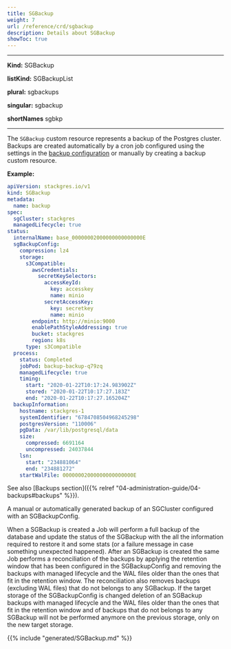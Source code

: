 ```yaml
---
title: SGBackup
weight: 7
url: /reference/crd/sgbackup
description: Details about SGBackup
showToc: true
---
```


___

**Kind:** SGBackup

**listKind:** SGBackupList

**plural:** sgbackups

**singular:** sgbackup

**shortNames** sgbkp
___

The `SGBackup` custom resource represents a backup of the Postgres cluster.
Backups are created automatically by a cron job configured using the settings in the [backup configuration](#configuration) or manually by creating a backup custom resource.

**Example:**

```yaml
apiVersion: stackgres.io/v1
kind: SGBackup
metadata:
  name: backup
spec:
  sgCluster: stackgres
  managedLifecycle: true
status:
  internalName: base_00000002000000000000000E
  sgBackupConfig:
    compression: lz4
    storage:
      s3Compatible:
        awsCredentials:
          secretKeySelectors:
            accessKeyId:
              key: accesskey
              name: minio
            secretAccessKey:
              key: secretkey
              name: minio
        endpoint: http://minio:9000
        enablePathStyleAddressing: true
        bucket: stackgres
        region: k8s
      type: s3Compatible
  process:
    status: Completed
    jobPod: backup-backup-q79zq
    managedLifecycle: true
    timing:
      start: "2020-01-22T10:17:24.983902Z"
      stored: "2020-01-22T10:17:27.183Z"
      end: "2020-01-22T10:17:27.165204Z"
  backupInformation:
    hostname: stackgres-1
    systemIdentifier: "6784708504968245298"
    postgresVersion: "110006"
    pgData: /var/lib/postgresql/data
    size:
      compressed: 6691164
      uncompressed: 24037844
    lsn:
      start: "234881064"
      end: "234881272"
    startWalFile: 00000002000000000000000E
```

See also [Backups section]({{%  relref "04-administration-guide/04-backups#backups" %}}).

A manual or automatically generated backup of an SGCluster configured with an SGBackupConfig.

When a SGBackup is created a Job will perform a full backup of the database and update the status of the SGBackup
 with the all the information required to restore it and some stats (or a failure message in case something unexpected
 happened).
After an SGBackup is created the same Job performs a reconciliation of the backups by applying the retention window
 that has been configured in the SGBackupConfig and removing the backups with managed lifecycle and the WAL files older
 than the ones that fit in the retention window. The reconciliation also removes backups (excluding WAL files) that do
 not belongs to any SGBackup. If the target storage of the SGBackupConfig is changed deletion of an SGBackup backups
 with managed lifecycle and the WAL files older than the ones that fit in the retention window and of backups that do
 not belongs to any SGBackup will not be performed anymore on the previous storage, only on the new target storage.

{{% include "generated/SGBackup.md" %}}
